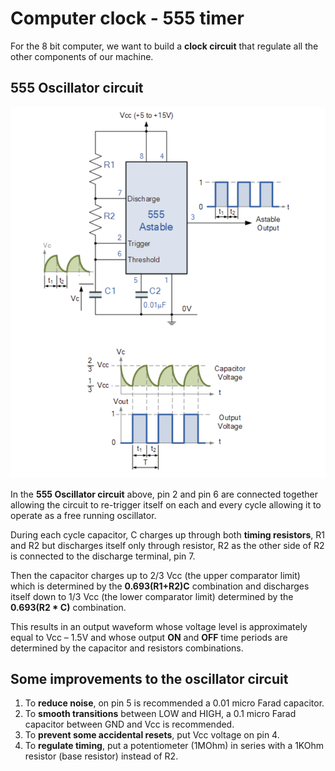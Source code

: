# Computer clock - 555 timer

For the 8 bit computer, we want to build a **clock circuit** that regulate all the other components of our machine.


## 555 Oscillator circuit

![Schematics](https://github.com/mattiatritto/8bitcomputer/blob/master/1-ClockCircuit/1-AstableTimer/images/555circuit-image.png)

In the **555 Oscillator circuit** above, pin 2 and pin 6 are connected together allowing the circuit to re-trigger itself on each and every cycle 
allowing it to operate as a free running oscillator. 

During each cycle capacitor, C charges up through both **timing resistors**, R1 and R2
but discharges itself only through resistor, R2 as the other side of R2 is connected to the discharge terminal, pin 7.

Then the capacitor charges up to 2/3 Vcc (the upper comparator limit) which is determined by the **0.693(R1+R2)C** combination 
and discharges itself down to 1/3 Vcc (the lower comparator limit) determined by the **0.693(R2 * C)** combination. 

This results in an output waveform whose voltage level is approximately equal to Vcc – 1.5V 
and whose output **ON** and **OFF** time periods are determined by the capacitor and resistors combinations.


## Some improvements to the oscillator circuit

1. To **reduce noise**, on pin 5 is recommended a 0.01 micro Farad capacitor.
2. To **smooth transitions** between LOW and HIGH, a 0.1 micro Farad capacitor between GND and Vcc is recommended.
3. To **prevent some accidental resets**, put Vcc voltage on pin 4.
4. To **regulate timing**, put a potentiometer (1MOhm) in series with a 1KOhm resistor (base resistor) instead of R2.
